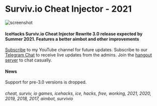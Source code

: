 # Surviv.io Cheat Injector - 2021
![screenshot](https://media.discordapp.net/attachments/822567307410014261/835204258899034193/photo_2021-04-11_22-13-43.jpg)
#### IceHacks Surviv.io Cheat Injector Rewrite 3.0 release expected by Summer 2021. Features a better aimbot and other improvements

[Subscribe](https://www.youtube.com/c/IceHacks?sub_confirmation=1) to my YouTube channel for future updates.
Subscribe to our [Telegram Chat](https://t.me/ice_updates) to receive live updates from the admins.
Join the [hangout server](https://discord.gg/MCtzrWW7BA) to chat casually.

#### News
Support for pre-3.0 versions is dropped.

###### cheat, surviv, io games, icehacks, ice, hacks, free, working, 2021, 2020, 2019, 2018, 2017, aimbot, survivio
